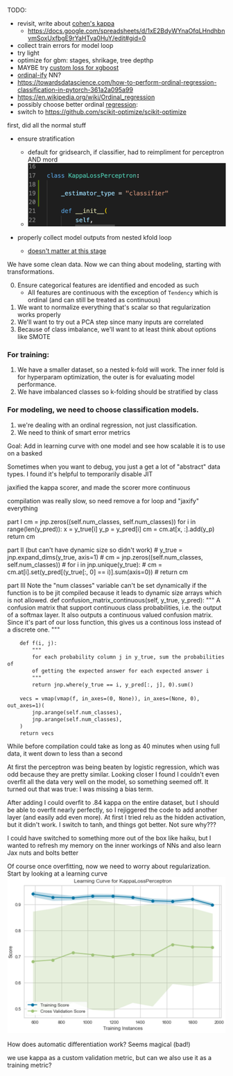 

TODO: 
- revisit, write about [cohen's kappa](https://www.knime.com/blog/cohens-kappa-an-overview)
  - https://docs.google.com/spreadsheets/d/1xE2BdyWYnaOfqLHndhbnvmSoxUxfbgE9rYaHTva0HuY/edit#gid=0
- collect train errors for model loop
- try light
- optimize for gbm: stages, shrikage, tree depthp
- MAYBE try [custom loss for xgboost](https://towardsdatascience.com/custom-loss-functions-for-gradient-boosting-f79c1b40466d)
- [ordinal-ify](https://stackoverflow.com/questions/54927571/ordinal-logistic-regression-intercept-returns-1-instead-of-n) NN?
- https://towardsdatascience.com/how-to-perform-ordinal-regression-classification-in-pytorch-361a2a095a99
- https://en.wikipedia.org/wiki/Ordinal_regression
- possibly choose better ordinal [regression](https://github.com/fabianp/mord/blob/master/mord/threshold_based.py): 
- switch to https://github.com/scikit-optimize/scikit-optimize


first, did all the normal stuff

- ensure stratification
	- default for gridsearch, if classifier, had to reimpliment for perceptron AND mord
	- ![](2021-12-10-10-31-54.png) 


- properly collect model outputs from nested kfold loop
	- [doesn't matter at this stage](https://machinelearningmastery.com/nested-cross-validation-for-machine-learning-with-python/)


We have some clean data. Now we can thing about modeling, starting with transformations.

0) Ensure categorical features are identified and encoded as such
	- All features are continuous with the exception of `Tendency` which is ordinal (and can still be treated as continuous)
1) We want to normalize everything that's scalar so that regularization works properly
2) We'll want to try out a PCA step since many inputs are correlated
3) Because of class imbalance, we'll want to at least think about options like SMOTE
### For training:
1) We have a smaller dataset, so a nested k-fold will work. The inner fold is for hyperparam optimization, the outer is for evaluating model performance. 
2) We have imbalanced classes so k-folding should be stratified by class
### For modeling, we need to choose classification models. 
1) we're dealing with an ordinal regression, not just classification. 
2) We need to think of smart error metrics

Goal: Add in learning curve with one model and see how scalable it is to use on a basked

Sometimes when you want to debug, you just a get a lot of "abstract" data types. I found it's helpful to temporarily disable JIT

jaxified the kappa scorer, and made the scorer more continuous


compilation was really slow, so need remove a for loop and "jaxify" everything


part I
        cm = jnp.zeros((self.num_classes, self.num_classes))
        for i in range(len(y_pred)):
            x = y_true[i]
            y_p = y_pred[i]
            cm = cm.at[x, :].add(y_p)
        return cm


part II (but can't have dynamic size so didn't work)
        # y_true = jnp.expand_dims(y_true, axis=1)
        # cm = jnp.zeros((self.num_classes, self.num_classes))
        # for i in jnp.unique(y_true):
        #     cm = cm.at[i].set(y_pred[(y_true[:, 0] == i)].sum(axis=0))
        # return cm


part III
Note the "num classes" variable can't be set dynamically if the function is to be jit compiled because it leads to dynamic size arrays which is not allowed. 
    def confusion_matrix_continuous(self, y_true, y_pred):
        """
        A confusion matrix that support continuous class probabilities, i.e.
        the output of a softmax layer.
        It also outputs a continuous valued confusion matrix. Since it's part
        of our loss function, this gives us a continous loss instead of a
        discrete one.
        """

        def f(i, j):
            """
            for each probability column j in y_true, sum the probabilities of
            of getting the expected answer for each expected answer i
            """
            return jnp.where(y_true == i, y_pred[:, j], 0).sum()

        vecs = vmap(vmap(f, in_axes=(0, None)), in_axes=(None, 0), out_axes=1)(
            jnp.arange(self.num_classes),
            jnp.arange(self.num_classes),
        )
        return vecs

While before compilation could take as long as 40 minutes when using full data, it went down to less than a second



At first the perceptron was being beaten by logistic regression, which was odd because they are pretty similar. Looking closer I found I couldn't even overfit all the data very well on the model, so something seemed off. It turned out that was true: I was missing a bias term.

After adding I could overfit to .84 kappa on the entire dataset, but I should be able to overfit nearly perfectly, so I rejiggered the code to add another layer (and easily add even more). At first I tried relu as the hidden activation, but it didn't work. I switch to tanh, and things got better. Not sure why???

I could have switched to something more out of the box like haiku, but I wanted to refresh my memory on the inner workings of NNs and also learn Jax nuts and bolts better

Of course once overfitting, now we need to worry about regularization. Start by looking at a learning curve ![](2021-12-13-15-26-19.png)

How does automatic differentiation work? Seems magical (bad!)

we use kappa as a custom validation metric, but can we also use it as a training metric?